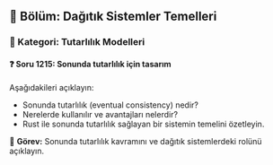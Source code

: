## 📘 Bölüm: Dağıtık Sistemler Temelleri  
### 🔹 Kategori: Tutarlılık Modelleri  
#### ❓ Soru 1215: Sonunda tutarlılık için tasarım

Aşağıdakileri açıklayın:

- Sonunda tutarlılık (eventual consistency) nedir?
- Nerelerde kullanılır ve avantajları nelerdir?
- Rust ile sonunda tutarlılık sağlayan bir sistemin temelini özetleyin.

🔧 **Görev:** Sonunda tutarlılık kavramını ve dağıtık sistemlerdeki rolünü açıklayın.
